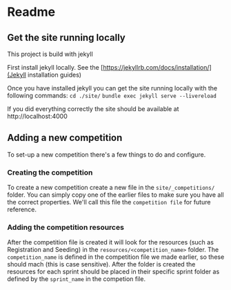 # Readme 

## Get the site running locally 
This project is build with jekyll 

First install jekyll locally. See the [https://jekyllrb.com/docs/installation/](Jekyll installation guides)

Once you have installed jekyll you can get the site running locally with the following commands: 
`cd ./site/`
`bundle exec jekyll serve --livereload`

If you did everything correctly the site should be available at http://localhost:4000

## Adding a new competition
To set-up a new competition there's a few things to do and configure. 

### Creating the competition 
To create a new competition create a new file in the `site/_competitions/` folder. You can simply copy one of the earlier files to make sure you have all the correct properties. We'll call this file the `competition file` for future reference. 

### Adding the competition resources
After the competition file is created it will look for the resources (such as Registration and Seeding) in the `resources/<competition_name>` folder. The `competition_name` is defined in the competition file we made earlier, so these should mach (this is case sensitive). 
After the folder is created the resources for each sprint should be placed in their specific sprint folder as defined by the `sprint_name` in the competion file.